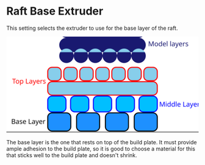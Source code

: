 Raft Base Extruder
====
This setting selects the extruder to use for the base layer of the raft.

![Where the base layer is located in the raft](images/raft_dimensions_simplified.svg)

The base layer is the one that rests on top of the build plate. It must provide ample adhesion to the build plate, so it is good to choose a material for this that sticks well to the build plate and doesn't shrink.
